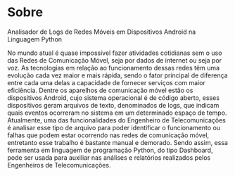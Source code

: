 # Sobre
Analisador de Logs de Redes Móveis em Dispositivos Android na Linguagem Python

No mundo atual é quase impossível fazer atividades cotidianas sem o uso das Redes de Comunicação Móvel, seja por dados de internet ou seja por voz. As tecnologias em relação ao funcionamento dessas redes têm uma evolução cada vez maior e mais rápida, sendo o fator principal de diferença entre cada uma delas a capacidade de fornecer serviços com maior eficiência. Dentre os aparelhos de comunicação móvel estão os dispositivos Android, cujo sistema operacional é de código aberto, esses dispositivos geram arquivos de texto, denominados de logs, que indicam quais eventos ocorreram no sistema em um determinado espaço de tempo. Atualmente, uma das funcionalidades do Engenheiro de Telecomunicações é analisar esse tipo de arquivo para poder identificar o funcionamento ou falhas que podem estar ocorrendo nas redes de comunicação móvel, entretanto esse trabalho é bastante manual e demorado. Sendo assim, essa ferramenta em linguagem de programação Python, do tipo Dashboard, pode ser usada para auxiliar nas análises e relatórios realizados pelos Engenheiros de Telecomunicações. 

